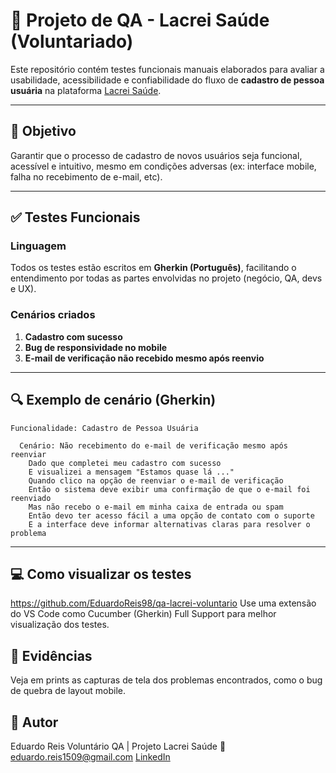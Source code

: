 # 🧪 Projeto de QA - Lacrei Saúde (Voluntariado)

Este repositório contém testes funcionais manuais elaborados para avaliar a usabilidade, acessibilidade e confiabilidade do fluxo de **cadastro de pessoa usuária** na plataforma [Lacrei Saúde](https://paciente-staging.lacreisaude.com.br/).

---

## 📌 Objetivo

Garantir que o processo de cadastro de novos usuários seja funcional, acessível e intuitivo, mesmo em condições adversas (ex: interface mobile, falha no recebimento de e-mail, etc).

---

## ✅ Testes Funcionais

### Linguagem

Todos os testes estão escritos em **Gherkin (Português)**, facilitando o entendimento por todas as partes envolvidas no projeto (negócio, QA, devs e UX).

### Cenários criados

1. **Cadastro com sucesso**
2. **Bug de responsividade no mobile**
3. **E-mail de verificação não recebido mesmo após reenvio**

---

## 🔍 Exemplo de cenário (Gherkin)

```gherkin
Funcionalidade: Cadastro de Pessoa Usuária

  Cenário: Não recebimento do e-mail de verificação mesmo após reenviar
    Dado que completei meu cadastro com sucesso
    E visualizei a mensagem "Estamos quase lá ..."
    Quando clico na opção de reenviar o e-mail de verificação
    Então o sistema deve exibir uma confirmação de que o e-mail foi reenviado
    Mas não recebo o e-mail em minha caixa de entrada ou spam
    Então devo ter acesso fácil a uma opção de contato com o suporte
    E a interface deve informar alternativas claras para resolver o problema
```
---

## 💻 Como visualizar os testes

https://github.com/EduardoReis98/qa-lacrei-voluntario
Use uma extensão do VS Code como Cucumber (Gherkin) Full Support para melhor visualização dos testes.

## 📸 Evidências
Veja em prints as capturas de tela dos problemas encontrados, como o bug de quebra de layout mobile.

## 🧠 Autor
Eduardo Reis
Voluntário QA | Projeto Lacrei Saúde
📧 eduardo.reis1509@gmail.com
[LinkedIn](https://www.linkedin.com/in/eduardo-reis-rodrigues-a6135018b/)